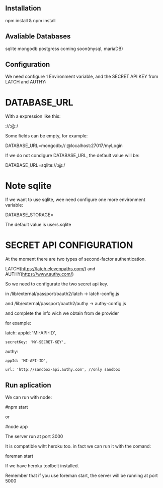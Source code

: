 ## Installation

npm install & npm install

## Avaliable Databases

sqlite
mongodb
postgress
coming soon(mysql, mariaDB)

## Configuration

We need configure 1 Environment variable, and the SECRET API KEY from LATCH and AUTHY:

# DATABASE_URL

With a expression like this:

<protocol>://<user>:<password>@<host>:<port>/<databaseName>

Some fields can be empty, for example:

DATABASE_URL=mongodb://:@localhost:27017/myLogin

If we do not condigure DATABASE_URL, the default value will be:

DATABASE_URL=sqlite://:@:/

# Note sqlite

If we want to use sqlite, wee need configure one more environment variable:

DATABASE_STORAGE=<file>

The default value is users.sqlite

# SECRET API CONFIGURATION
At the moment there are two types of second-factor authentication.

LATCH(https://latch.elevenpaths.com/) and AUTHY(https://www.authy.com/)

So we need to configurate the two secret api key.

in /lib/external/passport/oauth2/latch   -> latch-config.js

and /lib/external/passport/oauth2/authy  -> authy-config.js

and complete the info wich we obtain from de provider

for example:

latch:
    appId: 'MI-API-ID',
    
    secretKey: 'MY-SECRET-KEY',

authy:

    appId: 'MI-API-ID',
    
    url: 'http://sandbox-api.authy.com', //only sandbox


## Run aplication

We can run with node:

#npm start

or 

#node app

The server run at port 3000

It is compatible wiht heroku too. in fact we can run it with the comand:

foreman start

If we have heroku toolbelt installed.

Remember that if you use foreman start, the server will be running at port 5000
